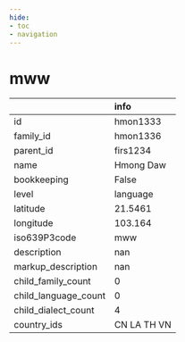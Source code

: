 ```yaml
---
hide:
- toc
- navigation
---
```

# mww
|                      | info        |
|:---------------------|:------------|
| id                   | hmon1333    |
| family_id            | hmon1336    |
| parent_id            | firs1234    |
| name                 | Hmong Daw   |
| bookkeeping          | False       |
| level                | language    |
| latitude             | 21.5461     |
| longitude            | 103.164     |
| iso639P3code         | mww         |
| description          | nan         |
| markup_description   | nan         |
| child_family_count   | 0           |
| child_language_count | 0           |
| child_dialect_count  | 4           |
| country_ids          | CN LA TH VN |